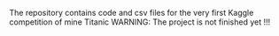 The repository contains code and csv files for the very first Kaggle competition of mine Titanic
WARNING: The project is not finished yet !!!
